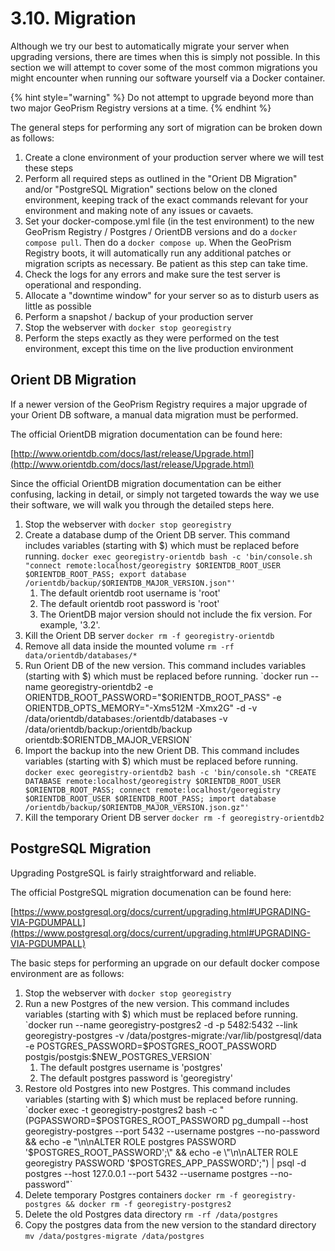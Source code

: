 # 3.10. Migration

Although we try our best to automatically migrate your server when upgrading versions, there are times when this is simply not possible. In this section we will attempt to cover some of the most common migrations you might encounter when running our software yourself via a Docker container.

{% hint style="warning" %} Do not attempt to upgrade beyond more than two major GeoPrism Registry versions at a time. {% endhint %}

The general steps for performing any sort of migration can be broken down as follows:
1. Create a clone environment of your production server where we will test these steps
2. Perform all required steps as outlined in the "Orient DB Migration" and/or "PostgreSQL Migration" sections below on the cloned environment, keeping track of the exact commands relevant for your environment and making note of any issues or cavaets.
3. Set your docker-compose.yml file (in the test environment) to the new GeoPrism Registry / Postgres / OrientDB versions and do a `docker compose pull`. Then do a `docker compose up`. When the GeoPrism Registry boots, it will automatically run any additional patches or migration scripts as necessary. Be patient as this step can take time.
4. Check the logs for any errors and make sure the test server is operational and responding.
5. Allocate a "downtime window" for your server so as to disturb users as little as possible
6. Perform a snapshot / backup of your production server
7. Stop the webserver with `docker stop georegistry`
8. Perform the steps exactly as they were performed on the test environment, except this time on the live production environment

## Orient DB Migration

If a newer version of the GeoPrism Registry requires a major upgrade of your Orient DB software, a manual data migration must be performed.

The official OrientDB migration documentation can be found here:

[http://www.orientdb.com/docs/last/release/Upgrade.html](http://www.orientdb.com/docs/last/release/Upgrade.html)

Since the official OrientDB migration documentation can be either confusing, lacking in detail, or simply not targeted towards the way we use their software, we will walk you through the detailed steps here.

1. Stop the webserver with `docker stop georegistry`
2. Create a database dump of the Orient DB server. This command includes variables (starting with $) which must be replaced before running. `docker exec georegistry-orientdb bash -c 'bin/console.sh "connect remote:localhost/georegistry $ORIENTDB_ROOT_USER $ORIENTDB_ROOT_PASS; export database /orientdb/backup/$ORIENTDB_MAJOR_VERSION.json"'`
    1. The default orientdb root username is 'root'
    2. The default orientdb root password is 'root'
    3. The OrientDB major version should not include the fix version. For example, '3.2'.
4. Kill the Orient DB server `docker rm -f georegistry-orientdb`
5. Remove all data inside the mounted volume `rm -rf data/orientdb/databases/*`
6. Run Orient DB of the new version. This command includes variables (starting with $) which must be replaced before running. `docker run --name georegistry-orientdb2 -e ORIENTDB_ROOT_PASSWORD="$ORIENTDB_ROOT_PASS" -e ORIENTDB_OPTS_MEMORY="-Xms512M -Xmx2G" -d -v /data/orientdb/databases:/orientdb/databases -v /data/orientdb/backup:/orientdb/backup orientdb:$ORIENTDB_MAJOR_VERSION`
7. Import the backup into the new Orient DB. This command includes variables (starting with $) which must be replaced before running. `docker exec georegistry-orientdb2 bash -c 'bin/console.sh "CREATE DATABASE remote:localhost/georegistry $ORIENTDB_ROOT_USER $ORIENTDB_ROOT_PASS; connect remote:localhost/georegistry $ORIENTDB_ROOT_USER $ORIENTDB_ROOT_PASS; import database /orientdb/backup/$ORIENTDB_MAJOR_VERSION.json.gz"'`
8. Kill the temporary Orient DB server `docker rm -f georegistry-orientdb2`

## PostgreSQL Migration

Upgrading PostgreSQL is fairly straightforward and reliable.

The official PostgreSQL migration documenation can be found here:

[https://www.postgresql.org/docs/current/upgrading.html#UPGRADING-VIA-PGDUMPALL](https://www.postgresql.org/docs/current/upgrading.html#UPGRADING-VIA-PGDUMPALL)

The basic steps for performing an upgrade on our default docker compose environment are as follows:

1. Stop the webserver with `docker stop georegistry`
2. Run a new Postgres of the new version. This command includes variables (starting with $) which must be replaced before running. `docker run --name georegistry-postgres2 -d -p 5482:5432 --link georegistry-postgres -v /data/postgres-migrate:/var/lib/postgresql/data -e POSTGRES_PASSWORD=$POSTGRES_ROOT_PASSWORD postgis/postgis:$NEW_POSTGRES_VERSION`
    1. The default postgres username is 'postgres'
    2. The default postgres password is 'georegistry'
4. Restore old Postgres into new Postgres. This command includes variables (starting with $) which must be replaced before running. `docker exec -t georegistry-postgres2 bash -c "(PGPASSWORD=$POSTGRES_ROOT_PASSWORD pg_dumpall --host georegistry-postgres --port 5432 --username postgres --no-password && echo -e \"\n\nALTER ROLE postgres PASSWORD '$POSTGRES_ROOT_PASSWORD';\" && echo -e \"\n\nALTER ROLE georegistry PASSWORD '$POSTGRES_APP_PASSWORD';\") | psql -d postgres --host 127.0.0.1 --port 5432 --username postgres --no-password"`
5. Delete temporary Postgres containers `docker rm -f georegistry-postgres && docker rm -f georegistry-postgres2`
6. Delete the old Postgres data directory `rm -rf /data/postgres`
7. Copy the postgres data from the new version to the standard directory `mv /data/postgres-migrate /data/postgres`
